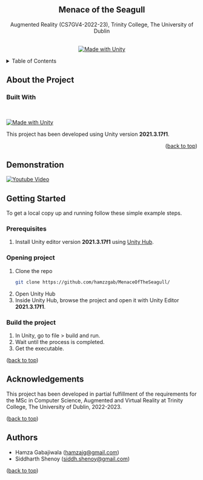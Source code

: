 <a name="readme-top"></a>
<br />
<div align="center">
  <br />
  <h2 align="center">Menace of the Seagull</h2>
  <p align="center">
    Augmented Reality (CS7GV4-2022-23), Trinity College, The University of Dublin
    <br />
    <br />
  </p>
  <span align="center"> 
  
  [![Made with Unity](https://img.shields.io/badge/Made%20with-Unity-57b9d3.svg?style=flat&logo=unity)](https://unity3d.com) 
  </span>
</div>


<!-- TABLE OF CONTENTS -->
<details>
  <summary>Table of Contents</summary>
  <ol>
    <li>
      <a href="#about-the-project">About The Project</a>
      <ul>
        <li><a href="#built-with">Built With</a></li>
      </ul>
    </li>
    <li>
      <a href="#getting-started">Getting Started</a>
      <ul>
        <li><a href="#prerequisites">Prerequisites</a></li>
        <li><a href="#opening-project">Opening Project</a></li>
      </ul>
    </li>
    <li><a href="#acknowledgements">Acknowledgments</a></li>
    <li><a href="#authors">Authors</a></li>
  </ol>
</details>

## About the Project

### Built With

</br>

[![Made with Unity](https://img.shields.io/badge/Made%20with-Unity-57b9d3.svg?style=flat&logo=unity)](https://unity3d.com)

This project has been developed using Unity version **2021.3.17f1**.


<p align="right">(<a href="#readme-top">back to top</a>)</p>

## Demonstration
[![Youtube Video](https://img.youtube.com/vi/aJ3FRZv5gbU/0.jpg)](https://www.youtube.com/watch?v=aJ3FRZv5gbU)

## Getting Started

To get a local copy up and running follow these simple example steps.

### Prerequisites

1. Install Unity editor version **2021.3.17f1** using [Unity Hub](https://docs.unity3d.com/2018.2/Documentation/Manual/GettingStartedInstallingHub.html). 

### Opening project

1. Clone the repo
   ```sh
   git clone https://github.com/hamzzgab/MenaceOfTheSeagull/
   ```
2. Open Unity Hub
3. Inside Unity Hub, browse the project and open it with Unity Editor **2021.3.17f1**.

### Build the project

1. In Unity, go to file > build and run.
2. Wait until the process is completed.
3. Get the executable.

<p align="left">(<a href="#readme-top">back to top</a>)</p>

## Acknowledgements

This project has been developed in partial fulfillment of the requirements for the MSc in Computer Science, Augmented and Virtual Reality at Trinity College, The University of Dublin, 2022-2023.

<p align="left">(<a href="#readme-top">back to top</a>)</p>

## Authors
* Hamza Gabajiwala (hamzajg@gmail.com)
* Siddharth Shenoy (siddh.shenoy@gmail.com)

<p align="left">(<a href="#readme-top">back to top</a>)</p>
